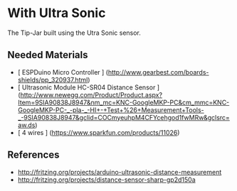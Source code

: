 # With Ultra Sonic
The Tip-Jar built using the Utra Sonic sensor.

## Needed Materials
* [ ESPDuino Micro Controller ] (http://www.gearbest.com/boards-shields/pp_320937.html)
* [ Ultrasonic Module HC-SR04 Distance Sensor ] (http://www.newegg.com/Product/Product.aspx?Item=9SIA90838J8947&nm_mc=KNC-GoogleMKP-PC&cm_mmc=KNC-GoogleMKP-PC-_-pla-_-HI+-+Test+%26+Measurement+Tools-_-9SIA90838J8947&gclid=COCmyeuhpM4CFYcehgod1fwMRw&gclsrc=aw.ds)
* [ 4 wires ] (https://www.sparkfun.com/products/11026)

## References
- http://fritzing.org/projects/arduino-ultrasonic-distance-measurement
- http://fritzing.org/projects/distance-sensor-sharp-gp2d150a
